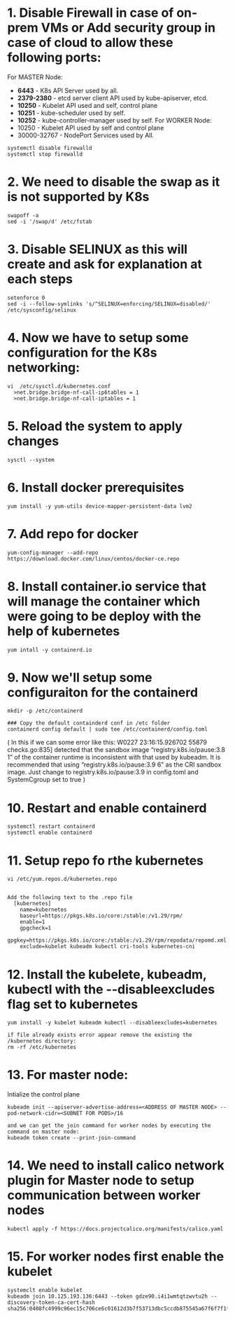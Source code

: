 # 1. Disable Firewall in case of on-prem VMs or Add security group in case of cloud to allow these following ports:
 For MASTER Node:
  - **6443** - K8s API Server used by all.
  - **2379-2380** - etcd server client API used by kube-apiserver, etcd.
  - **10250** - Kubelet API used and self, control plane
  - **10251** - kube-scheduler used by self.
  - **10252** - kube-controller-manager used by self.
 For WORKER Node:
  - 10250 - Kubelet API used by self and control plane
  - 30000-32767 - NodePort Services used by All.

  ```
  systemctl disable firewalld
  systemctl stop firewalld
```

# 2. We need to disable the swap as it is not supported by K8s
  ```
  swapoff -a
  sed -i '/swap/d' /etc/fstab
```

# 3. Disable SELINUX as this will create and ask for explanation at each steps
  ```
  setenforce 0
  sed -i --follow-symlinks 's/^SELINUX=enforcing/SELINUX=disabled/' /etc/sysconfig/selinux
```

# 4. Now we have to setup some configuration for the K8s networking:
  ```
  vi  /etc/sysctl.d/kubernetes.conf
  	>net.bridge.bridge-nf-call-ip6tables = 1
  	>net.bridge.bridge-nf-call-iptables = 1
```

# 5. Reload the system to apply changes
  ```
  sysctl --system
```

# 6. Install docker prerequisites
  ```
  yum install -y yum-utils device-mapper-persistent-data lvm2
```

# 7. Add repo for docker
  ```
  yum-config-manager --add-repo https://download.docker.com/linux/centos/docker-ce.repo
```

# 8. Install container.io service that will manage the container which were going to be deploy with the help of kubernetes
  ```
  yum intall -y containerd.io
```

# 9. Now we'll setup some configuraiton for the containerd
  ```
  mkdir -p /etc/containerd

  ### Copy the default containderd conf in /etc folder
  containerd config default | sudo tee /etc/containerd/config.toml
```

  ( In this if we can some error like this: W0227 23:16:15.926702 55879 checks.go:835] detected that the sandbox image “registry.k8s.io/pause:3.8 1” of the container runtime is 
    inconsistent with that used by kubeadm. It is recommended that using “registry.k8s.io/pause:3.9 6” as the CRI sandbox image.
	  Just change to registry.k8s.io/pause:3.9 in config.toml and 
	  SystemCgroup set to true )

# 10. Restart and enable containerd
  ```
  systemctl restart containerd
  systemctl enable containerd
```

# 11. Setup repo fo rthe kubernetes
  ```
  vi /etc/yum.repos.d/kubernetes.repo


  Add the following text to the .repo file
    [kubernetes]
	  name=kubernetes
	  baseurl=https://pkgs.k8s.io/core:/stable:/v1.29/rpm/
	  enable=1
	  gpgcheck=1
	  gpgkey=https://pkgs.k8s.io/core:/stable:/v1.29/rpm/repodata/repomd.xml.key
	  exclude=kubelet kubeadm kubectl cri-tools kubernetes-cni
```

# 12. Install the kubelete, kubeadm, kubectl with the --disableexcludes flag set to kubernetes
  ```
  yum install -y kubelet kubeadm kubectl --disableexcludes=kubernetes

  if file already exists error appear remove the existing the /kubernetes directory:
  rm -rf /etc/kubernetes
```

# 13. For master node:
  Intialize the control plane 
  ```
  kubeadm init --apiserver-advertise-address=<ADDRESS OF MASTER NODE> --pod-network-cidr=<SUBNET FOR PODS>/16

  and we can get the join command for worker nodes by executing the command on master node:
  kubeadm token create --print-join-command
```

# 14. We need to install calico network plugin for Master node to setup communication between worker nodes
```
kubectl apply -f https://docs.projectcalico.org/manifests/calico.yaml
```

# 15. For worker nodes first enable the kubelet 
  ```
  systemclt enable kubelet
  kubeadm join 10.125.193.136:6443 --token gdze90.i4i1wmtqtzwvtu2h --discovery-token-ca-cert-hash sha256:0408fc4999c96ec15c706ce6c01612d3b7f53713dbc5ccdb875545a67f6f7f1f
  ```











